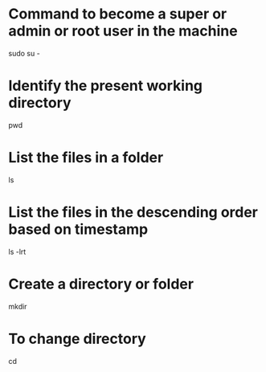 # Command to become a super or admin or root user in the machine
sudo su -

# Identify the present working directory
pwd

# List the files in a folder
ls

# List the files in the descending order based on timestamp
ls -lrt

# Create a directory or folder 
mkdir <folder-name>

# To change directory
cd <folder-name>
